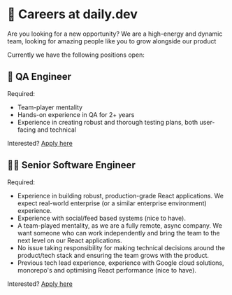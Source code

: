# 🧳 Careers at daily.dev

Are you looking for a new opportunity?
We are a high-energy and dynamic team, looking for amazing people like you to grow alongside our product

Currently we have the following positions open:

## 🔬 QA Engineer

Required:
- Team-player mentality
- Hands-on experience in QA for 2+ years
- Experience in creating robust and thorough testing plans, both user-facing and technical

Interested? [Apply here](https://it057218.typeform.com/to/Ai0D96VH)

## 🧑‍💻 Senior Software Engineer

Required:
- Experience in building robust, production-grade React applications. We expect real-world enterprise (or a similar enterprise environment) experience.
- Experience with social/feed based systems (nice to have).
- A team-played mentality, as we are a fully remote, async company. We want someone who can work independently and bring the team to the next level on our React applications.
- No issue taking responsibility for making technical decisions around the product/tech stack and ensuring the team grows with the product.
- Previous tech lead experience, experience with Google cloud solutions, monorepo's and optimising React performance (nice to have).

Interested? [Apply here](https://it057218.typeform.com/to/NmLDJs07)
